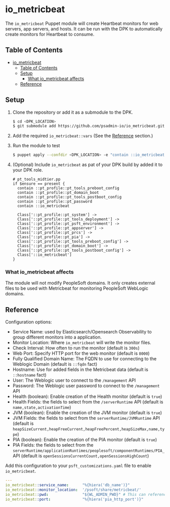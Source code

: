 # io_metricbeat

The `io_metricbeat` Puppet module will create Heartbeat monitors for web servers, app servers, and hosts. It can be run with the DPK to automatically create monitors for Heartbeat to consume. 

## Table of Contents

- [io\_metricbeat](#io_metricbeat)
  - [Table of Contents](#table-of-contents)
  - [Setup](#setup)
    - [What io\_metricbeat affects](#what-io_metricbeat-affects)
  - [Reference](#reference)

## Setup

1. Clone the repository or add it as a submodule to the DPK.

    ```bash
    $ cd <DPK_LOCATION>
    $ git submodule add https://github.com/psadmin-io/io_metricbeat.git modules/io_metricbeat
    ```
2. Add the required `io_metricbeat::vars` (See the [Reference](#reference) section.)
3. Run the module to test

    ```bash
    $ puppet apply --confdir <DPK_LOCATION> -e "contain ::io_metricbeat"
    ```

4. (Optional) Include `io_metricbeat` as pat of your DPK build by added it to your DPK role.

    ```puppet
    # pt_tools_midtier.pp
    if $ensure == present {
      contain ::pt_profile::pt_tools_preboot_config
      contain ::pt_profile::pt_domain_boot
      contain ::pt_profile::pt_tools_postboot_config
      contain ::pt_profile::pt_password
      contain ::io_metricbeat
      
      Class['::pt_profile::pt_system'] ->
      Class['::pt_profile::pt_tools_deployment'] ->
      Class['::pt_profile::pt_psft_environment'] ->
      Class['::pt_profile::pt_appserver'] ->
      Class['::pt_profile::pt_prcs'] ->
      Class['::pt_profile::pt_pia'] ->
      Class['::pt_profile::pt_tools_preboot_config'] ->
      Class['::pt_profile::pt_domain_boot'] ->
      Class['::pt_profile::pt_tools_postboot_config'] ->
      Class['::io_metricbeat']
    }
    ```

### What io_metricbeat affects 

The module will not modify PeopleSoft domains. It only creates external files to be used with Metricbeat for monitoring PeopleSoft WebLogic domains. 

## Reference

Configuration options:

* Service Name: used by Elasticsearch/Opensearch Observability to group different monitors into a application.
* Monitor Location: Where `io_metricbeat` will write the monitor files.
* Check Interval: How often to run the monitor (default is `300s`)
* Web Port: Specify HTTP port for the web monitor (default is `8000`)
* Fully Qualified Domain Name: The FQDN to use for connecting to the Weblogic Domain (default is `::fqdn` fact)
* Hostname: Use for added fields in the Metricbeat data (default is `::hostname` fact)
* User: The Weblogic user to connect to the `/management` API
* Password: The Weblogic user password to connect to the `/management` API
* Health (boolean): Enable creation of the Health monitor (default is `true`)
* Health Fields: the fields to select from the `/serverRuntime` API (default is `name,state,activationTime`)
* JVM (boolean): Enable the creation of the JVM monitor (default is `true`)
* JVM Fields: the fields to select from the `serverRuntime/JVMRuntime` API (default is `heapSizeCurrent,heapFreeCurrent,heapFreePercent,heapSizeMax,name,type`)
* PIA (boolean): Enable the creation of the PIA monitor (default is `true`)
* PIA Fields: the fields to select from the `serverRuntime/applicationRuntimes/peoplesoft/componentRuntimes/PIA_` API (default is `openSessionsCurrentCount,openSessionsHighCount`)

Add this configuration to your `psft_customizations.yaml` file to enable `io_metricbeat`.

```yaml
---
io_metricbeat::service_name:      "%{hiera('db_name')}"
io_metricbeat::monitor_location:  '/psoft/share/metricbeat/'
io_metricbeat::pwd:               "${WL_ADMIN_PWD}" # This can reference a keystore value
io_metricbeat::port:              "%{hiera('pia_http_port')}"
```
